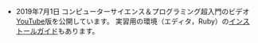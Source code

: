 * <span class="date">2019年7月1日</span> コンピューターサイエンス＆プログラミング超入門のビデオ[YouTube]()版を公開しています。
実習用の環境（エディタ，Ruby）の[インストールガイド](../download/installguide.pdf)もあります。

